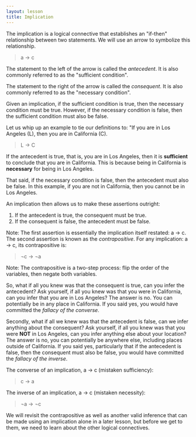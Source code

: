 ```yaml
---
layout: lesson
title: Implication
---
```


The implication is a logical connective that establishes an "if-then" relationship between two statements. We will use an arrow to symbolize this relationship.

> a → c

The statement to the left of the arrow is called the _antecedent_. It is also commonly referred to as the "sufficient condition".

The statement to the right of the arrow is called the _consequent_. It is also commonly referred to as the "necessary condition".

Given an implication, if the sufficient condition is true, then the necessary condition must be true. However, if the necessary condition is false, then the sufficient condition must also be false.

Let us whip up an example to tie our definitions to: "If you are in Los Angeles (L), then you are in California (C).

> L → C

If the antecedent is true, that is, you are in Los Angeles, then it is **sufficient** to conclude that you are in California. This is because being in California is **necessary** for being in Los Angeles.

That said, if the necessary condition is false, then the antecedent must also be false. In this example, if you are not in California, then you cannot be in Los Angeles. 

An implication then allows us to make these assertions outright:

1. If the antecedent is true, the consequent must be true.
2. If the consequent is false, the antecedent must be false.

Note: The first assertion is essentially the implication itself restated: a → c. The second assertion is known as the _contrapositive_. For any implication: a → c, its contrapositive is:

> ¬c → ¬a

Note: The contrapositive is a two-step process: flip the order of the variables, then negate both variables.

So, what if all you knew was that the consequent is true, can you infer the antecedent? Ask yourself, if all you knew was that you were in California, can you infer that you are in Los Angeles? The answer is no. You can potentially be in any place in California. If you said yes, you would have committed the _fallacy of the converse_.

Secondly, what if all we knew was that the antecedent is false, can we infer anything about the consequent? Ask yourself, if all you knew was that you were **NOT** in Los Angeles, can you infer anything else about your location? The answer is no, you can potentially be anywhere else, including places outside of California. If you said yes, particularly that if the antecedent is false, then the consequent must also be false, you would have committed the _fallacy of the inverse_.

The converse of an implication, a → c (mistaken sufficiency):

> c → a

The inverse of an implication, a → c (mistaken necessity):

> ¬a → ¬c

We will revisit the contrapositive as well as another valid inference that can be made using an implication alone in a later lesson, but before we get to them, we need to learn about the other logical connectives.
